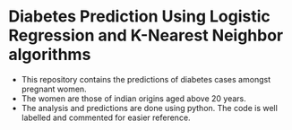 # Diabetes Prediction Using Logistic Regression and  K-Nearest Neighbor algorithms
- This repository contains the predictions of diabetes cases amongst pregnant women.
- The women are those of indian origins aged above 20 years.
- The analysis and predictions are done using python. The code is well labelled and commented for easier reference.
